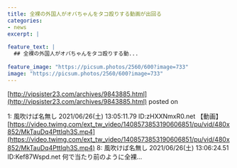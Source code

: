 ```yaml
---
title: 全裸の外国人がオバちゃんをタコ殴りする動画が出回る
categories:
- news
excerpt: |
  
feature_text: |
  ## 全裸の外国人がオバちゃんをタコ殴りする動...
  
feature_image: "https://picsum.photos/2560/600?image=733"
image: "https://picsum.photos/2560/600?image=733"
---
```


[http://vipsister23.com/archives/9843885.html](http://vipsister23.com/archives/9843885.html)
posted on 

<!--more-->

1: 風吹けば名無し 2021/06/26(土) 13:05:11.79 ID:zHXXNmxR0.net 【動画】[https://video.twimg.com/ext_tw_video/1408573853190606851/pu/vid/480x852/MkTauDq4PttIqh3S.mp4](https://video.twimg.com/ext_tw_video/1408573853190606851/pu/vid/480x852/MkTauDq4PttIqh3S.mp4) 8: 風吹けば名無し 2021/06/26(土) 13:06:24.51 ID:Kef87Wspd.net 何で当たり前のように全裸...
